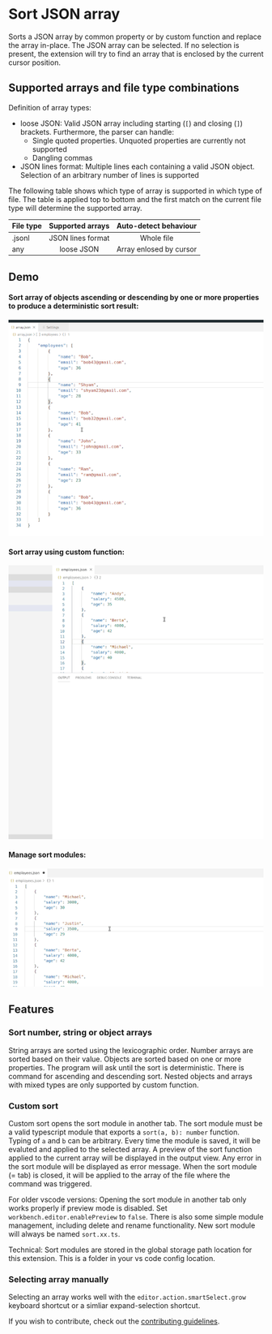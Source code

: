 # Sort JSON array

Sorts a JSON array by common property or by custom function and replace the array in-place. The JSON array can be selected. If no selection is present, the extension will try to find an array that is enclosed by the current cursor position.

## Supported arrays and file type combinations

Definition of array types:
- loose JSON: Valid JSON array including starting (`[`) and closing (`]`) brackets. Furthermore, the parser can handle:
  - Single quoted properties. Unquoted properties are currently not supported
  - Dangling commas
- JSON lines format: Multiple lines each containing a valid JSON object. Selection of an arbitrary number of lines is supported

The following table shows which type of array is supported in which type of file. The table is applied top to bottom and the first match on the current file type will determine the supported array.

| File type    | Supported arrays | Auto-detect behaviour |
| ------------- |:-------------:|:-------------:|
| .jsonl      | JSON lines format | Whole file |
| any  | loose JSON      | Array enlosed by cursor |


## Demo

#### Sort array of objects ascending or descending by one or more properties to produce a deterministic sort result:  
![Sort by property](doc/sortOrderExample.gif)

#### Sort array using custom function:  
![Sort by custon function](doc/sortCustomExample.gif)

#### Manage sort modules:  
![Sort by custon function](doc/sortCustomModuleManagementExample.gif)


## Features
### Sort number, string or object arrays
String arrays are sorted using the lexicographic order. Number arrays are sorted based on their value. Objects are sorted based on one or more properties. The program will ask until the sort is deterministic. There is command for ascending and descending sort. Nested objects and arrays with mixed types are only supported by custom function. 

### Custom sort
Custom sort opens the sort module in another tab. The sort module must be a valid typescript module that exports a `sort(a, b): number` function. Typing of `a` and `b` can be arbitrary. Every time the module is saved, it will be evaluted and applied to the selected array. A preview of the sort function applied to the current array will be displayed in the output view. Any error in the sort module will be displayed as error message. When the sort module (= tab) is closed, it will be applied to the array of the file where the command was triggered. 

For older vscode versions: Opening the sort module in another tab only works properly if preview mode is disabled. Set `workbench.editor.enablePreview` to `false`. There is also some simple module management, including delete and rename functionality. New sort module will always be named `sort.xx.ts`.

Technical: Sort modules are stored in the global storage path location for this extension. This is a folder in your vs code config location.

### Selecting array manually
Selecting an array works well with the `editor.action.smartSelect.grow` keyboard shortcut or a simliar expand-selection shortcut.

If you wish to contribute, check out the [contributing guidelines](./CONTRIBUTING.md).